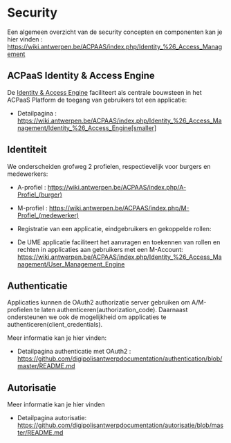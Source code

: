 # Security

Een algemeen overzicht van de security concepten en componenten kan je hier vinden : https://wiki.antwerpen.be/ACPAAS/index.php/Identity_%26_Access_Management 

## ACPaaS Identity & Access Engine




De [Identity & Access Engine](https://acpaas.digipolis.be/nl/product/identity-access-engine) faciliteert als centrale bouwsteen in het ACPaaS Platform de toegang van gebruikers tot een applicatie:
* Detailpagina : https://wiki.antwerpen.be/ACPAAS/index.php/Identity_%26_Access_Management/Identity_%26_Access_Engine[smaller]

## Identiteit

We onderscheiden grofweg 2 profielen, respectievelijk voor burgers en medewerkers:

* A-profiel : https://wiki.antwerpen.be/ACPAAS/index.php/A-Profiel_(burger)
* M-profiel : https://wiki.antwerpen.be/ACPAAS/index.php/M-Profiel_(medewerker)

* Registratie van een applicatie, eindgebruikers en gekoppelde rollen:

* De UME applicatie faciliteert het aanvragen en toekennen van rollen en rechten in applicaties aan gebruikers met een M-Account:
https://wiki.antwerpen.be/ACPAAS/index.php/Identity_%26_Access_Management/User_Management_Engine



## Authenticatie

Applicaties kunnen de OAuth2 authorizatie server gebruiken om A/M-profielen te laten authenticeren(authorization_code). Daarnaast ondersteunen we ook de mogelijkheid om applicaties te authenticeren(client_credentials). 

Meer informatie kan je hier vinden: 
* Detailpagina authenticatie met OAuth2 : https://github.com/digipolisantwerpdocumentation/authentication/blob/master/README.md




## Autorisatie

Meer informatie kan je hier vinden
*  Detailpagina autorisatie: https://github.com/digipolisantwerpdocumentation/autorisatie/blob/master/README.md

